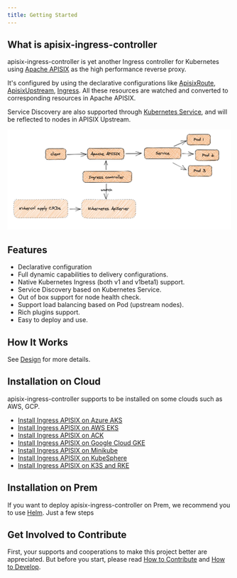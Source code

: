 ```yaml
---
title: Getting Started
---
```


<!--
#
# Licensed to the Apache Software Foundation (ASF) under one or more
# contributor license agreements.  See the NOTICE file distributed with
# this work for additional information regarding copyright ownership.
# The ASF licenses this file to You under the Apache License, Version 2.0
# (the "License"); you may not use this file except in compliance with
# the License.  You may obtain a copy of the License at
#
#     http://www.apache.org/licenses/LICENSE-2.0
#
# Unless required by applicable law or agreed to in writing, software
# distributed under the License is distributed on an "AS IS" BASIS,
# WITHOUT WARRANTIES OR CONDITIONS OF ANY KIND, either express or implied.
# See the License for the specific language governing permissions and
# limitations under the License.
#
-->

## What is apisix-ingress-controller

apisix-ingress-controller is yet another Ingress controller for Kubernetes using [Apache APISIX](https://apisix.apache.org) as the high performance reverse proxy.

It's configured by using the declarative configurations like [ApisixRoute](./concepts/apisix_route.md), [ApisixUpstream](./concepts/apisix), [Ingress](https://kubernetes.io/docs/concepts/services-networking/ingress/).
All these resources are watched and converted to corresponding resources in Apache APISIX.

Service Discovery are also supported through [Kubernetes Service](https://kubernetes.io/docs/concepts/services-networking/service/),
and will be reflected to nodes in APISIX Upstream.

![scene](../../assets/images/scene.png)

## Features

* Declarative configuration
* Full dynamic capabilities to delivery configurations.
* Native Kubernetes Ingress (both v1 and v1beta1) support.
* Service Discovery based on Kubernetes Service.
* Out of box support for node health check.
* Support load balancing based on Pod (upstream nodes).
* Rich plugins support.
* Easy to deploy and use.

## How It Works

See [Design](./design.md) for more details.

## Installation on Cloud

apisix-ingress-controller supports to be installed on some clouds such as AWS, GCP.

* [Install Ingress APISIX on Azure AKS](./docs/en/latest/deployments/azure.md)
* [Install Ingress APISIX on AWS EKS](./docs/en/latest/deployments/aws.md)
* [Install Ingress APISIX on ACK](./docs/en/latest/deployments/ack.md)
* [Install Ingress APISIX on Google Cloud GKE](./docs/en/latest/deployments/gke.md)
* [Install Ingress APISIX on Minikube](./docs/en/latest/deployments/minikube.md)
* [Install Ingress APISIX on KubeSphere](./docs/en/latest/deployments/kubesphere.md)
* [Install Ingress APISIX on K3S and RKE](./docs/en/latest/deployments/k3s-rke.md)

## Installation on Prem

If you want to deploy apisix-ingress-controller on Prem, we recommend you to use [Helm](https://helm.io). Just a few steps

## Get Involved to Contribute

First, your supports and cooperations to make this project better are appreciated.
But before you start, please read [How to Contribute](./contribute.md) and [How to Develop](./development.md).
